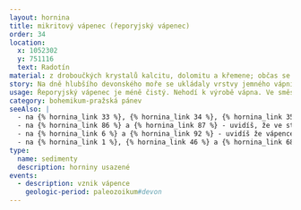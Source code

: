 ```yaml
---
layout: hornina
title: mikritový vápenec (řeporyjský vápenec)
order: 34
location:
  x: 1052302
  y: 751116
  text: Radotín
material: z droboučkých krystalů kalcitu, dolomitu a křemene; občas se najdou také úlomky vápnitých schránek mořských živočichů
story: Na dně hlubšího devonského moře se ukládaly vrstvy jemného vápnitého kalu.  Jejich stmelením vznikla pevná hornina - vápenec. Později, při srážce litosférických desek, bylo původní mořské dno vyzdviženo a zprohýbáno do vrás. Stalo se součástí pevniny.
usage: Řeporyjský vápenec je méně čistý. Nehodí k výrobě vápna. Ve směsi s čistšími vápenci a silikátovou přísadou se používá k výrobě cementu. Má sice zajímavou barvu, ale pro kamenickou výrobu se příliš nehodí pro své mechanické vlastnosti.
category: bohemikum-pražská pánev
seeAlso: |
  - na {% hornina_link 33 %}, {% hornina_link 34 %}, {% hornina_link 35 %}, {% hornina_link 36 %}, {% hornina_link 54 %} - tyto vápence jsou podobně staré, vznikly ve stejném moři, jen v trochu jiných podmínkách
  - na {% hornina_link 86 %} a {% hornina_link 87 %} - uvidíš, že ve stejném období vznikaly podobné vápence také na Moravě
  - na {% hornina_link 6 %} a {% hornina_link 92 %} - uvidíš že vápence vznikaly v různých obdobíh a že mohou mít mnoho podob
  - na {% hornina_link 1 %}, {% hornina_link 46 %} a {% hornina_link 68 %} - uvidíš, co s různými typy vápenců dělá metamorfóza
type:
  name: sedimenty
  description: horniny usazené
events:
  - description: vznik vápence
    geologic-period: paleozoikum#devon
---
```


